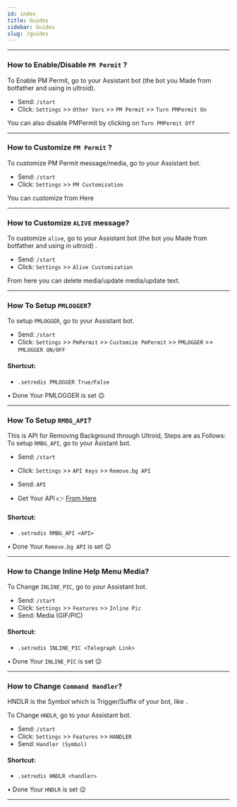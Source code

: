 ```yaml
---
id: index
title: Guides
sidebar: Guides
slug: /guides
---
```


---

### How to Enable/Disable `PM Permit` ?

To Enable PM Permit, go to your Assistant bot (the bot you Made from botfather and using in ultroid). 
- Send: `/start`
- Click: `Settings` >> `Other Vars` >> `PM Permit` >> `Turn PMPermit On`

You can also disable PMPermit by clicking on `Turn PMPermit Off`

---

### How to Customize `PM Permit` ?

To customize PM Permit message/media, go to your Assistant bot.
- Send: `/start`
- Click: `Settings` >> `PM Customization`

You can customize from Here

---

### How to Customize `ALIVE` message?

To customize `alive`, go to your Assistant bot (the bot you Made from botfather and using in ultroid) . 
- Send: `/start`
- Click: `Settings` >> `Alive Customization`

From here you can delete media/update media/update text.

---

### How To Setup `PMLOGGER`?

To setup `PMLOGGER`, go to your Assistant bot.
- Send: `/start`
- Click: `Settings` >> `PmPermit` >> `Customize PmPermit` >> `PMLOGGER` >> `PMLOGGER ON/OFF`

#### Shortcut:
- `.setredis PMLOGGER True/False`

• Done Your PMLOGGER is set 😉

---

### How To Setup `RMBG_API`?

This is API for Removing Background through Ultroid, Steps are as Follows: 
To setup `RMBG_API`, go to your Asistant bot.
- Send: `/start`
- Click: `Settings` >> `API Keys` >> `Remove.bg API`
- Send: `API`

- Get Your API  👉 [From Here](https://remove.bg/api)

#### Shortcut:
- `.setredis RMBG_API <API>`

• Done Your `Remove.bg API` is set 😉

---

### How to Change Inline Help Menu Media?

To Change `INLINE_PIC`, go to your Assistant bot.
- Send: `/start`
- Click: `Settings` >> `Features` >> `Inline Pic`
- Send: Media (GIF/PIC)

#### Shortcut:
- `.setredis INLINE_PIC <Telegraph Link>`

• Done Your `INLINE_PIC` is set 😉

---

### How to Change `Command Handler`?

HNDLR is the Symbol which is Trigger/Suffix of your bot, like `.`

To Change `HNDLR`, go to your Assistant bot.
- Send: `/start`
- Click: `Settings` >> `Features` >> `HANDLER`
- Send: `Handler (Symbol)`

#### Shortcut:
- `.setredis HNDLR <handler>`

• Done Your `HNDLR` is set 😉

---
